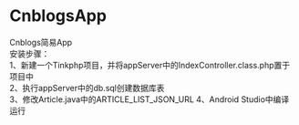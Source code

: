 # CnblogsApp
Cnblogs简易App</br>
安装步骤：</br>
  1、新建一个Tinkphp项目，并将appServer中的IndexController.class.php置于项目中</br>
  2、执行appServer中的db.sql创建数据库表</br>
  3、修改Article.java中的ARTICLE_LIST_JSON_URL
  4、Android Studio中编译运行</br>
